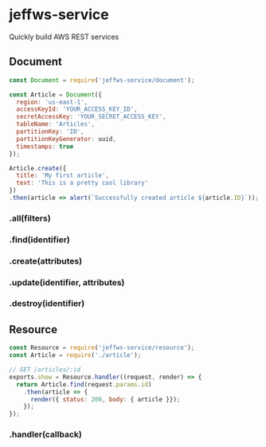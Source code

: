 # jeffws-service

Quickly build AWS REST services

## Document

```javascript
const Document = require('jeffws-service/document');

const Article = Document({
  region: 'us-east-1',
  accessKeyId: 'YOUR_ACCESS_KEY_ID',
  secretAccessKey: 'YOUR_SECRET_ACCESS_KEY',
  tableName: 'Articles',
  partitionKey: 'ID',
  partitionKeyGenerator: uuid,
  timestamps: true
});

Article.create({
  title: 'My first article',
  text: 'This is a pretty cool library'
})
.then(article => alert(`Successfully created article ${article.ID}`));
```

### .all(filters)

### .find(identifier)

### .create(attributes)

### .update(identifier, attributes)

### .destroy(identifier)

## Resource

```javascript
const Resource = require('jeffws-service/resource');
const Article = require('./article');

// GET /articles/:id
exports.show = Resource.handler((request, render) => {
  return Article.find(request.params.id)
    .then(article => {
      render({ status: 200, body: { article }});
    });
});
```

### .handler(callback)
